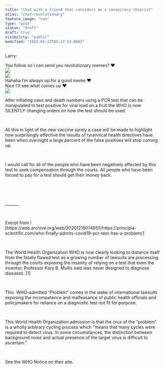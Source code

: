 ```yaml
---
title: "Chat with a friend that considers me a conspiracy theorist"
alias: "chat-revolutionary"
feature_image: "nan"
type: "post"
status: "draft"
draft: true
visibility: "public"
modified: "2022-05-23T05:37:53.000Z"
---
```


<p>Larry:</p><!--kg-card-begin: html-->


<div class="container-fluid h-100">
	<div class="row justify-content-center h-100">
		<div class="col-md-12 col-xl-12 chat card">
		   <div class="card-body msg_card_body">
				
							               
<div class="d-flex justify-content-end mb-4"><div class="msg_cotainer_send">
You follow so I can send you revolutionary memes?
<span class="msg_time_send">❤️</span>
</div><div class="img_cont_msg"><img src="__GHOST_URL__/content/images/size/w150/2020/07/DC4B735E-8C9A-4696-9DFA-14D863ADA4D9.jpeg" class="rounded-circle user_img_msg"></div></div>

<div class="d-flex justify-content-start mb-4"><div class="img_cont_msg"><img src="__GHOST_URL__/content/images/" class="rounded-circle user_img_msg"></div><div class="msg_cotainer">
Hahaha I’m always up for a good meme
    <span class="msg_time_send">❤️</span>
</div></div>
               <div class="d-flex justify-content-end mb-4"><div class="msg_cotainer_send">
Nice I'll see what comes up
<span class="msg_time_send">❤️</span>
</div><div class="img_cont_msg"><img src="__GHOST_URL__/content/images/size/w150/2020/07/DC4B735E-8C9A-4696-9DFA-14D863ADA4D9.jpeg" class="rounded-circle user_img_msg"></div></div></div></div></div></div></div>


<p></p><p>After inflating case and death numbers using a PCR test that can be manipulated to test positive for viral load on a fruit the WHO is now SILENTLY changing orders on how the test should be used.</p><p><br></p><p>All this in light of the new vaccine surely a case will be made to highlight how surprisingly effective the results of tyrannical health directives have been when overnight a large percent of the false positives will stop coming up.</p><p><br></p><p>I would call for all of the people who have been negatively affected by this test to seek compensation through the courts. All people who have been forced to pay for a test should get their money back.</p><p><br></p><p><br></p><p><em>_______</em></p><p><br></p><p>Exerpt from ![https://web.archive.org/web/20201218074855/https://principia-scientific.com/who-finally-admits-covid19-pcr-test-has-a-problem/]</p><p><br></p><p>The World Health Organization WHO is now clearly looking to distance itself from the fatally flawed test as a growing number of lawsuits are processing through the courts exposing the insanity of relying on a test that even the inventor, Professor Kary B. Mullis said was never designed to diagnose diseases. [1]</p><p><br></p><p>This  WHO-admitted “Problem” comes in the wake of international lawsuits exposing the incompetence and malfeasance of public health officials and policymakers for reliance on a diagnostic test not fit for purpose.</p><p><br></p><p>This World Health Organization admission is that the crux of the “problem” is a wholly arbitrary cycling process which “means that many cycles were required to detect virus. In some circumstances, the distinction between background noise and actual presence of the target virus is difficult to ascertain.”</p><p><br></p><p>See the WHO Notice on their site.</p>
